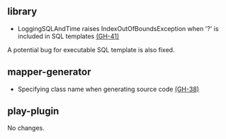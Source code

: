## library

* LoggingSQLAndTime raises IndexOutOfBoundsException when '?' is included in SQL templates [(GH-41)](https://github.com/scalikejdbc/scalikejdbc/issues/41)

A potential bug for executable SQL template is also fixed.

## mapper-generator

* Specifying class name when generating source code [(GH-38)](https://github.com/scalikejdbc/scalikejdbc/issues/38)

## play-plugin

No changes.

